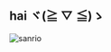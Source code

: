 ## hai ヾ(≧ ▽ ≦)ゝ
![sanrio](https://github.com/user-attachments/assets/fcd6f4b8-3e90-4bc5-8678-1b6cc78779d4)


<!--
**jesslynhh/jesslynhh** is a ✨ _special_ ✨ repository because its `README.md` (this file) appears on your GitHub profile.

Here are some ideas to get you started:

- 🔭 I’m currently working on ...
- 🌱 I’m currently learning ...
- 👯 I’m looking to collaborate on ...
- 🤔 I’m looking for help with ...
- 💬 Ask me about ...
- 📫 How to reach me: ...
- 😄 Pronouns: ...
- ⚡ Fun fact: ...
-->
